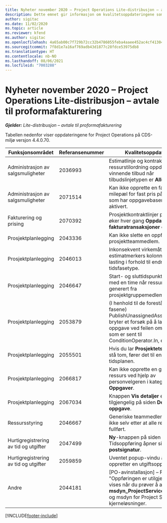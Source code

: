 ```yaml
---
title: Nyheter november 2020 – Project Operations Lite-distribusjon – avtale til proformafakturering
description: Dette emnet gir informasjon om kvalitetsoppdateringene som er tilgjengelige i november 2020-versjonen av Project Operations Lite-distribusjon – avtale til proformafakturering.
author: sigitac
ms.date: 11/02/2020
ms.topic: article
ms.reviewer: kfend
ms.author: sigitac
ms.openlocfilehash: 4a65ab00c7f729b72cc32b4786055feba4aaee452ac4cf413047f81651c92290
ms.sourcegitcommit: 7f8d1e7a16af769adb43d1877c28fdce53975db8
ms.translationtype: HT
ms.contentlocale: nb-NO
ms.lasthandoff: 08/06/2021
ms.locfileid: "7003288"
---
```

# <a name="whats-new-november-2020---project-operations-lite-deployment---deal-to-proforma-invoicing"></a>Nyheter november 2020 – Project Operations Lite-distribusjon – avtale til proformafakturering

_**Gjelder:** Lite-distribusjon – avtale til proformafakturering_

Tabellen nedenfor viser oppdateringene for Project Operations på CDS-miljø versjon 4.4.0.70.

| Funksjonsområdet                 | Referansenummer | Kvalitetsoppdatering                                                                                                                                                                    |
|------------------------------|------------------|-----------------------------------------------------------------------------------------------------------------------------------------------------------------------------------|
|   Administrasjon av salgsmuligheter       | 2036993          | Estimatlinje og kontraktlinjer for ressurstilordning oppdateres på vinnende tilbud når tilbudslinjetypen er **Alle oppgaver**.                                                 |
|   Administrasjon av salgsmuligheter       | 2071514          | Kan ikke opprette en faktura for en milepæl for fast pris på en kontrakt som har oppgavebasert fakturering aktivert.                                                                          |
| Fakturering og prising          | 2070392          | Prosjektkontraktlinjer på fakturaen øker hver gang **Oppdater fakturatransaksjoner** er valgt.                                                                       |
| Prosjektplanlegging             | 2043336          | Kan ikke slette en oppføring for prosjektteammedlem.                                                                                                                                    |
| Prosjektplanlegging             | 2046013          | Inkonsekvent virkemåte for estimatmerkers kolonner under lasting i forhold til endring av tidsfasetype.                                                                                   |
| Prosjektplanlegging             | 2046647          | Start- og sluttidspunktene avviker med en time når ressurskrav blir generert fra prosjektgruppemedlemmer.                                                                      |
| Prosjektplanlegging             | 2053879          | (I henhold til de forestående CDS-fasene) PublishUnassignedAssignments bryter et forsøk på å lagre en oppgave ved feilen om at verdien som er sent til ConditionOperator.In, er tom. |
| Prosjektplanlegging             | 2055501          | Hvis du lar **Prosjektets startdato** stå tom, fører det til en feil i tidsplanen.                                                                                                      |
| Prosjektplanlegging             | 2066817          | Kan ikke opprette en generisk ressurs ved hjelp av personvelgeren i kategorien **Oppgaver**.                                                                                               |
| Prosjektplanlegging             | 2067034          | Knappen **Vis detaljer** er ikke tilgjengelig på siden **Detaljer for oppgave**.                                                                                                         |
| Ressursstyring          | 2046667          | Generiske teammedlemmer slettes ikke selv etter at alle ressurser er fullført.                                                                                                     |
| Hurtigregistrering av tid og utgifter | 2047499          | **Ny**-knappen på siden Tidsoppføring åpner siden **Ny e-postsignatur**.                                                                                               |
| Hurtigregistrering av tid og utgifter | 2059859          | Uventet popup-vindu åpnes når du oppretter en utgiftsoppføring.                                                                                                                         |
| Andre                        | 2044181          | [PO-avinstallasjon] – Feilen "Oppføringen er utilgjengelig" vises når du prøver å avinstallere **msdyn_ProjectServiceCore_Patch** og msdyn for Project Service-kjerneløsninger.        |


[!INCLUDE[footer-include](../../includes/footer-banner.md)]
